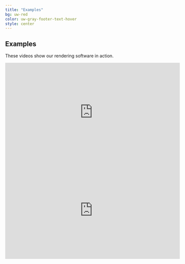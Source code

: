```yaml
---
title: "Examples"
bg: uw-red
color: uw-gray-footer-text-hover
style: center
---
```


## Examples

These videos show our rendering software in action.

<iframe width="560" height="315" src="https://www.youtube.com/embed/E-zf6jJf_cs" frameborder="0" allow="accelerometer; autoplay; clipboard-write; encrypted-media; gyroscope; picture-in-picture" allowfullscreen></iframe>

<iframe width="560" height="315" src="https://www.youtube.com/embed/KKkhtwf4DKI" frameborder="0" allow="accelerometer; autoplay; clipboard-write; encrypted-media; gyroscope; picture-in-picture" allowfullscreen></iframe>

